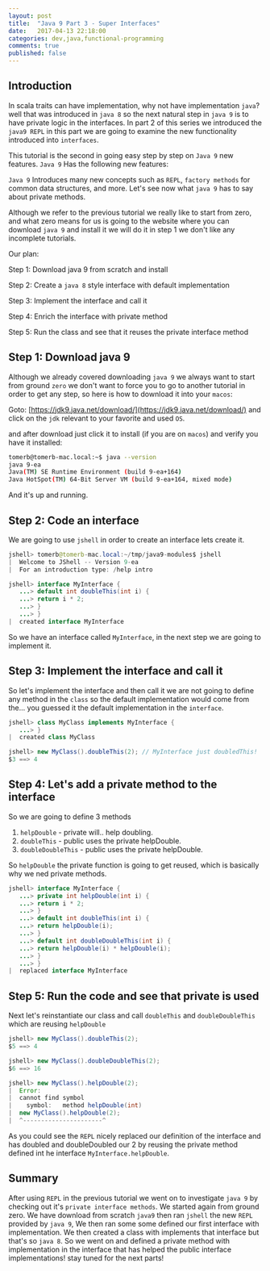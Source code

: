 ```yaml
---
layout: post
title:  "Java 9 Part 3 - Super Interfaces"
date:   2017-04-13 22:18:00
categories: dev,java,functional-programming
comments: true
published: false
---
```


## Introduction

In scala traits can have implementation, why not have implementation `java`? well that was introduced in `java 8` so the next natural step in `java 9` is to have private logic in the interfaces. In part 2 of this series we introduced the `java9 REPL` in this part we are going to examine the new functionality introduced into `interfaces`.

This tutorial is the second in going easy step by step on `Java 9` new features. `Java 9` Has the following new features:
 
`Java 9` Introduces many new concepts such as `REPL`, `factory methods` for common data structures, and more.  Let's see now what `java 9` has to say about private methods.

Although we refer to the previous tutorial we really like to start from zero, and what zero means for us is going to the website where you can download `java 9` and install it we will do it in step 1 we don't like any incomplete tutorials.  

Our plan:

Step 1: Download java 9 from scratch and install

Step 2: Create a `java 8` style interface with default implementation

Step 3: Implement the interface and call it

Step 4: Enrich the interface with private method

Step 5: Run the class and see that it reuses the private interface method

## Step 1: Download java 9

Although we already covered downloading `java 9` we always want to start from ground `zero` we don't want to force you to go to another tutorial in order to get any step, so here is how to download it into your `macos`:

Goto: [https://jdk9.java.net/download/](https://jdk9.java.net/download/) and click on the `jdk` relevant to your favorite and used `OS`.

and after download just click it to install (if you are on `macos`) and verify you have it installed:

```bash
tomerb@tomerb-mac.local:~$ java --version
java 9-ea
Java(TM) SE Runtime Environment (build 9-ea+164)
Java HotSpot(TM) 64-Bit Server VM (build 9-ea+164, mixed mode)
```

And it's up and running.

## Step 2: Code an interface

We are going to use `jshell` in order to create an interface lets create it.

```java
jshell> tomerb@tomerb-mac.local:~/tmp/java9-modules$ jshell
|  Welcome to JShell -- Version 9-ea
|  For an introduction type: /help intro

jshell> interface MyInterface {
   ...> default int doubleThis(int i) {
   ...> return i * 2;
   ...> }
   ...> }
|  created interface MyInterface
```
So we have an interface called `MyInterface`, in the next step we are going to implement it.

## Step 3: Implement the interface and call it

So let's implement the interface and then call it we are not going to define any method in the `class` so the default implementation would come from the... you guessed it the default implementation in the `interface`.

```java
jshell> class MyClass implements MyInterface {
   ...> }
|  created class MyClass

jshell> new MyClass().doubleThis(2); // MyInterface just doubledThis!
$3 ==> 4
```

## Step 4: Let's add a private method to the interface

So we are going to define 3 methods

1. `helpDouble` - private will.. help doubling.
1. `doubleThis` - public uses the private helpDouble.
1. `doubleDoubleThis` - public uses the private helpDouble.

So `helpDouble` the private function is going to get reused, which is basically why we ned private methods.

```java
jshell> interface MyInterface {
   ...> private int helpDouble(int i) {
   ...> return i * 2;
   ...> }
   ...> default int doubleThis(int i) {
   ...> return helpDouble(i);
   ...> }
   ...> default int doubleDoubleThis(int i) {
   ...> return helpDouble(i) * helpDouble(i);
   ...> }
   ...> }
|  replaced interface MyInterface
```

## Step 5: Run the code and see that private is used

Next let's reinstantiate our class and call `doubleThis` and `doubleDoubleThis` which are reusing `helpDouble`

```java
jshell> new MyClass().doubleThis(2);
$5 ==> 4

jshell> new MyClass().doubleDoubleThis(2);
$6 ==> 16

jshell> new MyClass().helpDouble(2);
|  Error:
|  cannot find symbol
|    symbol:   method helpDouble(int)
|  new MyClass().helpDouble(2);
|  ^----------------------^
```

As you could see the `REPL` nicely replaced our definition of the interface and has doubled and doubleDoubled our 2 by reusing the private method defined int he interface `MyInterface.helpDouble`.

## Summary

After using `REPL` in the previous tutorial we went on to investigate `java 9` by checking out it's `private interface methods`.  We started again from ground zero.  We have download from scratch `java9` then ran `jshell` the new `REPL` provided by `java 9`, We then ran some some defined our first interface with implementation.  We then created a class with implements that interface but that's so `java 8`.  So we went on and defined a private method with implementation in the interface that has helped the public interface implementations! stay tuned for the next parts!